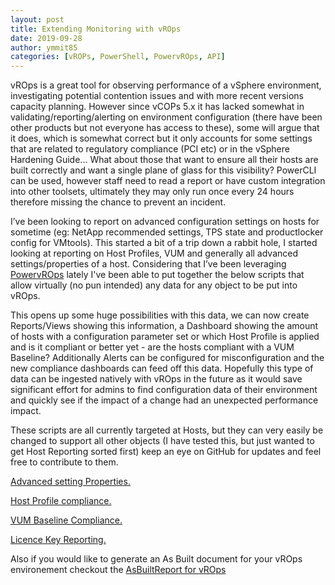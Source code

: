 ```yaml
---
layout: post
title: Extending Monitoring with vROps
date: 2019-09-28
author: ymmit85
categories: [vROPs, PowerShell, PowervROps, API]
---
```


vROps is a great tool for observing performance of a vSphere environment, investigating potential contention issues and with more recent versions capacity planning. However since vCOPs 5.x it has lacked somewhat in validating/reporting/alerting on environment configuration (there have been other products but not everyone has access to these), some will argue that it does, which is somewhat correct but it only accounts for some settings that are related to regulatory compliance (PCI etc) or in the vSphere Hardening Guide... What about those that want to ensure all their hosts are built correctly and want a single plane of glass for this visibility? PowerCLI can be used, however staff need to read a report or have custom integration into other toolsets, ultimately they may only run once every 24 hours therefore missing the chance to prevent an incident.

I’ve been looking to report on advanced configuration settings on hosts for sometime (eg: NetApp recommended settings, TPS state and productlocker config for VMtools). This started a bit of a trip down a rabbit hole, I started looking at reporting on Host Profiles, VUM and generally all advanced settings/properties of a host. Considering that I’ve been leveraging [PowervROps](https://github.com/ymmit85/PowervROps) lately I've been able to put together the below scripts that allow virtually (no pun intended) any data for any object to be put into vROps.

This opens up some huge possibilities with this data, we can now create Reports/Views showing this information, a Dashboard showing the amount of hosts with a configuration parameter set or which Host Profile is applied and is it compliant or better yet - are the hosts compliant with a VUM Baseline? Additionally Alerts can be configured for misconfiguration and the new compliance dashboards can feed off this data.
Hopefully this type of data can be ingested natively with vROps in the future as it would save significant effort for admins to find configuration data of their environment and quickly see if the impact of a change had an unexpected performance impact.

These scripts are all currently targeted at Hosts, but they can very easily be changed to support all other objects (I have tested this, but just wanted to get Host Reporting sorted first) keep an eye on GitHub for updates and feel free to contribute to them.

[Advanced setting Properties.](https://github.com/ymmit85/vROps/tree/master/Advanced%20Setting%20Properties)

[Host Profile compliance.](https://github.com/ymmit85/vROps/tree/master/Host%20Profile%20Properties)

[VUM Baseline Compliance.](https://github.com/ymmit85/vROps/tree/master/VUM%20Properties)

[Licence Key Reporting.](https://github.com/ymmit85/vROps/tree/master/Licence%20Key%20Properties)

Also if you would like to generate an As Built document for your vROps environement checkout the [AsBuiltReport for vROps](https://github.com/AsBuiltReport/AsBuiltReport.VMware.vROps)